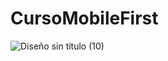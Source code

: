 # CursoMobileFirst

![Diseño sin título (10)](https://user-images.githubusercontent.com/67404147/180707381-2cfa4bae-f894-4348-b0a3-aac78180529f.png)
